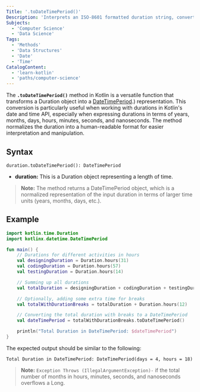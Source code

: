 ```yaml
---
Title: '.toDateTimePeriod()'
Description: 'Interprets an ISO-8601 formatted duration string, converting it into a DateTimePeriod object.'
Subjects:
  - 'Computer Science'
  - 'Data Science'
Tags:
  - 'Methods'
  - 'Data Structures'
  - 'Date'
  - 'Time'
CatalogContent:
  - 'learn-kotlin'
  - 'paths/computer-science'
---
```


The **`.toDateTimePeriod()`** method in Kotlin is a versatile function that transforms a Duration object into a [DateTimePeriod](https://kotlinlang.org/api/kotlinx-datetime/kotlinx-datetime/kotlinx.datetime/-date-time-period/#:~:text=The%20date%20components%20are%3A%20years,periodUntil).) representation. This conversion is particularly useful when working with durations in Kotlin's date and time API, especially when expressing durations in terms of years, months, days, hours, minutes, seconds, and nanoseconds. The method normalizes the duration into a human-readable format for easier interpretation and manipulation.

## Syntax

```pseudo
duration.toDateTimePeriod(): DateTimePeriod
```

- **duration:** This is a Duration object representing a length of time.

> **Note:** The method returns a DateTimePeriod object, which is a normalized representation of the input duration in terms of larger time units (years, months, days, etc.).

## Example

```kotlin
import kotlin.time.Duration
import kotlinx.datetime.DateTimePeriod

fun main() {
    // Durations for different activities in hours
    val designingDuration = Duration.hours(31)  
    val codingDuration = Duration.hours(57) 
    val testingDuration = Duration.hours(14)    

    // Summing up all durations
    val totalDuration = designingDuration + codingDuration + testingDuration

    // Optionally, adding some extra time for breaks 
    val totalWithDurationBreaks = totalDuration + Duration.hours(12)

    // Converting the total duration with breaks to a DateTimePeriod
    val dateTimePeriod = totalWithDurationBreaks.toDateTimePeriod()

    println("Total Duration in DateTimePeriod: $dateTimePeriod")
}
```

The expected output should be similar to the following:

```shell
Total Duration in DateTimePeriod: DateTimePeriod(days = 4, hours = 18)
```

>**Note:** `Exception Throws (IllegalArgumentException)-` if the total number of months in hours, minutes, seconds, and nanoseconds overflows a Long.
